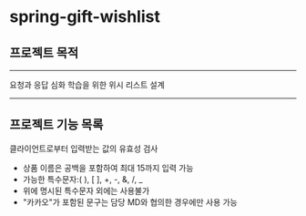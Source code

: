 # spring-gift-wishlist

## 프로젝트 목적
***

요청과 응답 심화 학습을 위한 위시 리스트 설계

---
## 프로젝트 기능 목록

클라이언트로부터 입력받는 값의 유효성 검사

- 상품 이름은 공백을 포함하여 최대 15까지 입력 가능
- 가능한 특수문자:( ), [ ], +, -, &, /, _
- 위에 명시된 특수문자 외에는 사용불가
- "카카오"가 포함된 문구는 담당 MD와 협의한 경우에만 사용 가능